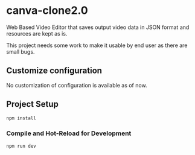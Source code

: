 # canva-clone2.0

Web Based Video Editor that saves output video data in JSON format and resources are kept as is.

This project needs some work to make it usable by end user as there are small bugs.


## Customize configuration

No customization of configuration is available as of now.

## Project Setup

```sh
npm install
```

### Compile and Hot-Reload for Development

```sh
npm run dev
```


